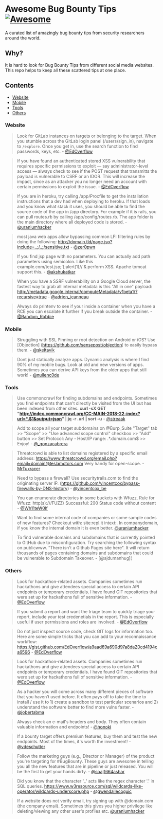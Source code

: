 # Awesome Bug Bounty Tips [![Awesome](https://cdn.rawgit.com/sindresorhus/awesome/d7305f38d29fed78fa85652e3a63e154dd8e8829/media/badge.svg)](https://github.com/sindresorhus/awesome)
A curated list of amazingly bug bounty tips from security researchers around the world.

## Why?
It is hard to look for Bug Bounty Tips from different social media websites. This repo helps to keep all these scattered tips at one place.

## Contents
- [Website](#website)
- [Mobile](#mobile)
- [Tools](#tools)
- [Others](#others)

### Website

> Look for GitLab instances on targets or belonging to the target. When you stumble across the GitLab login panel (/users/sign_in), navigate to `/explore`. Once you get in, use the search function to find passwords, keys, etc. - [@EdOverflow](https://twitter.com/EdOverflow/status/986214497965740032)

> If you have found an authenticated stored XSS vulnerability that requires specific permissions to exploit — say administrator-level access — always check to see if the POST request that transmitts the payload is vulnerable to CSRF or an IDOR. This will increase the impact, since as an attacker you no longer need an account with certain permissions to exploit the issue. - [@EdOverflow](https://twitter.com/EdOverflow/)

> If you are in heroku, try calling /app/Procfile to get the installation instructions that a dev had when deploying to heroku. If that loads and you know what stack it uses, you should be able to find the source code of the app in /app directory. For example if it is rails, you can pull routes.rb by calling /app/config/routes.rb. The app folder is the main directory where all deployed code is stored. - [@uraniumhacker](https://twitter.com/uraniumhacker/status/1105681791958966272)

> most java web apps allow bypassing common LFI filtering rules by doing the following: http://domain.tld/page.jsp?include=..;/..;/sensitive.txt - [@zer0pwn](https://twitter.com/zer0pwn/status/1093365823106965504)

> If you find jsp page with no parameters. You can actually add path parameters using semicolon. Like this example.com/test.jsp;');alert(1)// & perform XSS. Apache tomcat support this. - [@akshukatkar](https://twitter.com/akshukatkar/status/1074744556036382720)

> When you have a SSRF vulnerability on a Google Cloud server, the fastest way to grab all internal metadata is this "All in one" payload: http://metadata.google.internal/computeMetadata/v1beta1/?recursive=true - [@adrien_jeanneau](https://twitter.com/adrien_jeanneau/status/1062460475387076608)

> Always do printenv to see if your inside a container when you have a RCE you can escalate it further if you break outside the container. - [@Random_Robbie](https://twitter.com/Random_Robbie/status/1057185407367086080)

### Mobile

> Struggling with SSL Pinning or root detection on Android or iOS? Use [Objection] (https://github.com/sensepost/objection) to easily bypass them. - [@skeltavik](https://twitter.com/intigriti/status/1075749882462433280)

> Dont just statically analyze apps. Dynamic analysis is where I find 90% of my mobile bugs. Look at old and new versions of apps. Sometimes you can derive API keys from the older apps that still work! - [@nullenc0de](https://twitter.com/nullenc0de/status/1061636754757861377)

### Tools

> Use commoncrawl for finding subdomains and endpoints. Sometimes you find endpoints that can't directly be visited from the UI but has been indexed from other sites. **curl -sX GET "http://index.commoncrawl.org/CC-MAIN-2018-22-index?url=*.$1&output=json" | jq -r .url | sort -u** - [@streaak](https://twitter.com/streaak/status/1015236009993203712)

> Add to scope all your target subdomains on @Burp_Suite "Target" tab >> "Scope" >> "Use advanced scope control" checkbox >> "Add" button >> Set Protocol: Any - Host/IP range: .*\.domain\.com$ >> Enjoy! - [@_gonzacabrera](https://twitter.com/_gonzacabrera/status/1105340391514099712)

> Threatcrowd is able to list domains registered by a specific email address: https://www.threatcrowd.org/email.php?email=domain@teslamotors.com Very handy for open-scope. - [MrTuxracer](https://twitter.com/MrTuxracer/status/1103913275786354689)

> Need to bypass a firewall? Use securitytrails.com to find the originating server IP. (https://github.com/vincentcox/bypass-firewalls-by-DNS-history) - [@vincentcox_be](https://twitter.com/intigriti/status/1073184104630378501)

> You can enumerate directories in some buckets with Wfuzz. Rule for Wfuzz: http(s)://<bucket-address-here>/FUZZ/ Successful: 200 Status code without content - [@Wh11teW0lf](https://twitter.com/Wh11teW0lf/status/1096009061206761473)

> Want to find some internal code of companies or some sample codes of new features? Checkout with: site:repl.it intext:<companydomain>. In companydomain, if you know the internal domain it is even better. [@uraniumhacker](https://twitter.com/uraniumhacker/status/1061992982847533059)

> To find vulnerable domains and subdomains that is currently pointed to GitHub due to misconfiguration. Try searching the following syntax on publicwww. "There isn't a Github Pages site here". It will return thousands of pages containing domains and subdomains that could be vulnerable to Subdomain Takeover. - [@ajdumanhug](

### Others

> Look for hackathon-related assets. Companies sometimes run hackathons and give attendees special access to certain API endpoints or temporary credentials. I have found GIT repositories that were set up for hackathons full of sensitive information. - [@EdOverflow](https://twitter.com/EdOverflow/status/986316960303591424)

> If you submit a report and want the triage team to quickly triage your report, include your test credenetials in the report. This is especially useful if user permissions and roles are involved. - [@EdOverflow](https://twitter.com/EdOverflow/)

> Do not just inspect source code, check GIT logs for information too. Here are some simple tricks that you can add to your reconnaissance workflow: https://gist.github.com/EdOverflow/a9aad69a690d97a8da20cd4194ca6596 - [@EdOverflow](https://twitter.com/EdOverflow/status/986991389178253318)

> Look for hackathon-related assets. Companies sometimes run hackathons and give attendees special access to certain API endpoints or temporary credentials. I have found GIT repositories that were set up for hackathons full of sensitive information. - [@EdOverflow](https://twitter.com/EdOverflow/status/986316960303591424)

> As a hacker you will come across many different pieces of software that you haven’t used before. It often pays off to take the time to install / use it to 1) create a sandbox to test particular scenarios and 2) understand the software better to find more vulns faster. - [@jobertabma](https://twitter.com/jobertabma/status/1039771086370598912)

> Always check an e-mail's headers and body. They often contain valuable information and endpoints! - [@honoki](https://twitter.com/intigriti/status/1103705724826411009)

> If a bounty target offers premium features, buy them and test the new endpoints. Most of the times, it's worth the investment! - [@vdeschutter](https://twitter.com/intigriti/status/1088471152148787200)

> Follow the marketing guys (e.g., Director or Manager) of the product you're targeting for #BugBounty. These guys are awesome in telling you all the new features that are in pipeline or just released. You will be the first to get your hands dirty. - [@soaj1664ashar](https://twitter.com/soaj1664ashar/status/1085118841359872000)

> Did you know that the character '_' acts like the regex character '.' in SQL queries. https://www.w3resource.com/sql/wildcards-like-operator/wildcards-underscore.php - [@gwendallecoguic](https://twitter.com/gwendallecoguic/status/1076081365777551364)

> If a website does not verify email, try signing up with <whatev>@domain.com (the company email). Sometimes this gives you higher privilege like deleting/viewing any other user's profiles etc. [@uraniumhacker](https://twitter.com/uraniumhacker/status/1066483686655221761)
  
